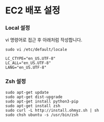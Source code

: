 # EC2 배포 설정

### Local 설정

vi 명령어로 접근 후 아래처럼 작성합니다.
```shell
sudo vi /etc/default/locale
```

```
LC_CTYPE="en_US.UTF-8"
LC_ALL="en_US.UTF-8"
LANG="en_US.UTF-8"
```

### Zsh 설정

```shell
sudo apt-get update
sudo apt-get dist-upgrade
sudo apt-get install python3-pip
sudo apt-get install zsh
sudo curl -L http://install.ohmyz.sh | sh
sudo chsh ubuntu -s /usr/bin/zsh
```

